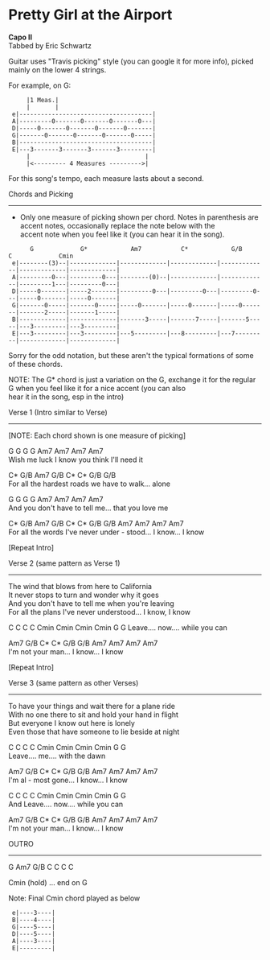 # Pretty Girl at the Airport

**Capo II**  
Tabbed by Eric Schwartz  
  
Guitar uses "Travis picking" style (you can google it for more info),
picked mainly on the lower 4 strings.  
  
For example, on G:  

``` 
     |1 Meas.|
     |       |
 e|-------------------------------------|
 A|---------0-------0-------0-------0---|
 D|-----0-------0-------0-------0-------|
 G|-------0-------0-------0-------0-----|
 B|-------------------------------------|
 E|---3-------3-------3-------3---------|
     |                                |
     |<--------- 4 Measures --------->|
```

For this song's tempo, each measure lasts about a second.  
  
Chords and Picking  

-----

  

  - Only one measure of picking shown per chord. Notes in parenthesis
    are accent notes, occasionally replace the note below with the  
    accent note when you feel like it (you can hear it in the
song).  

  

``` 
      G             G*            Am7           C*            G/B           C             Cmin
 e|--------(3)--|-------------|-------------|-------------|-------------|-------------|-------------|
 A|---------0---|---------0---|--------(0)--|-------------|-------------|---------1---|---------0---|
 D|-----0-------|-----2-------|---------0---|---------0---|---------0---|-----0-------|-----0-------|
 G|-------0-----|-------0-----|-----0-------|-----0-------|-----0-------|-------2-----|-------1-----|
 B|-------------|-------------|-------3-----|-------7-----|-------5-----|---3---------|---3---------|
 E|---3---------|---3---------|---5---------|---8---------|---7---------|-------------|-------------|
```

Sorry for the odd notation, but these aren't the typical formations of
some of these chords.  
  
NOTE: The G\* chord is just a variation on the G, exchange it for the
regular G when you feel like it for a nice accent (you can also  
hear it in the song, esp in the intro)  
  
Verse 1 (Intro similar to Verse)  

-----

  

  
\[NOTE: Each chord shown is one measure of picking\]  
  
G G G G Am7 Am7 Am7 Am7  
Wish me luck I know you think I'll need it  
  
C\* G/B Am7 G/B C\* C\* G/B G/B  
For all the hardest roads we have to walk... alone  
  
G G G G Am7 Am7 Am7 Am7  
And you don't have to tell me... that you love me  
  
C\* G/B Am7 G/B C\* C\* G/B G/B Am7 Am7 Am7 Am7  
For all the words I've never under - stood... I know... I know  
  
\[Repeat Intro\]  
  
Verse 2 (same pattern as Verse 1)  

-----

  

  
The wind that blows from here to California  
It never stops to turn and wonder why it goes  
And you don't have to tell me when you're leaving  
For all the plans I've never understood... I know, I know  
  
C C C C Cmin Cmin Cmin Cmin G G Leave.... now.... while you can  
  
Am7 G/B C\* C\* G/B G/B Am7 Am7 Am7 Am7  
I'm not your man... I know... I know  
  
\[Repeat Intro\]  
  
Verse 3 (same pattern as other Verses)  

-----

  

  
To have your things and wait there for a plane ride  
With no one there to sit and hold your hand in flight  
But everyone I know out here is lonely  
Even those that have someone to lie beside at night  
  
C C C C Cmin Cmin Cmin Cmin G G  
Leave.... me.... with the dawn  
  
Am7 G/B C\* C\* G/B G/B Am7 Am7 Am7 Am7  
I'm al - most gone... I know... I know  
  
C C C C Cmin Cmin Cmin Cmin G G  
And Leave.... now.... while you can  
  
Am7 G/B C\* C\* G/B G/B Am7 Am7 Am7 Am7  
I'm not your man... I know... I know  
  
OUTRO  

-----

  

  
G Am7 G/B C C C C  
  
Cmin (hold) ... end on G  
  
Note: Final Cmin chord played as below  

``` 
 e|----3----|
 B|----4----|
 G|----5----|
 D|----5----|
 A|----3----|
 E|---------|
```
